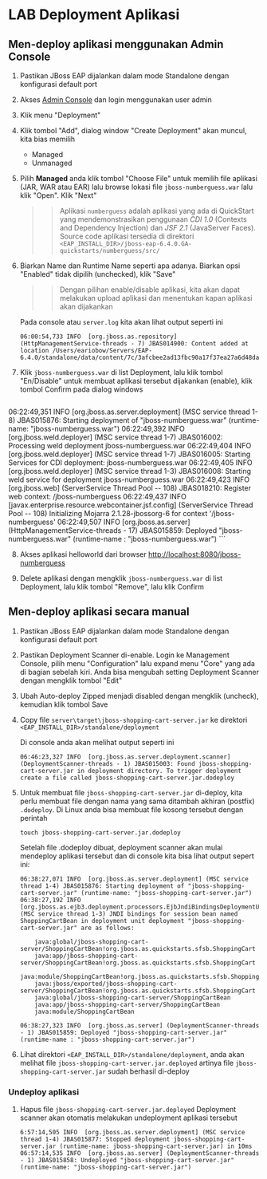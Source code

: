 # LAB Deployment Aplikasi

Men-deploy aplikasi menggunakan Admin Console
---------------------------------------------

1.  Pastikan JBoss EAP dijalankan dalam mode Standalone dengan konfigurasi default port
2.  Akses [Admin Console](http://localhost:8080) dan login menggunakan user admin
   
3.  Klik menu "Deployment"
4.  Klik tombol "Add", dialog window "Create Deployment" akan muncul, kita bias memilih
	- Managed
	- Unmanaged
5.  Pilih __Managed__ anda klik tombol "Choose File" untuk memilih file aplikasi (JAR, WAR atau EAR) lalu browse lokasi file `jboss-numberguess.war` lalu klik "Open". Klik "Next"

	>> Aplikasi `numberguess` adalah aplikasi yang ada di QuickStart yang mendemonstrasikan penggunaan *CDI 1.0*  (Contexts and Dependency Injection) dan *JSF 2.1* (JavaServer Faces). Source code aplikasi tersedia di direktori `<EAP_INSTALL_DIR>/jboss-eap-6.4.0.GA-quickstarts/numberguess/src/`

6.  Biarkan Name dan Runtime Name seperti apa adanya. Biarkan opsi  "Enabled" tidak dipilih (unchecked), klik "Save"

	>> Dengan pilihan enable/disable aplikasi, kita akan dapat melakukan upload aplikasi dan menentukan kapan aplikasi akan dijakankan
	
	Pada console atau `server.log` kita akan lihat output seperti ini
	
	```
	06:00:54,733 INFO  [org.jboss.as.repository] (HttpManagementService-threads - 7) JBAS014900: Content added at location /Users/eariobow/Servers/EAP-6.4.0/standalone/data/content/7c/3afcbee2ad13fbc90a17f37ea27a6d48da5378/content	
	```

7.  Klik `jboss-numberguess.war` di list Deployment, lalu klik tombol "En/Disable" untuk membuat aplikasi tersebut dijakankan (enable), klik tombol Confirm pada dialog windows   

	```
06:22:49,351 INFO  [org.jboss.as.server.deployment] (MSC service thread 1-8) JBAS015876: Starting deployment of "jboss-numberguess.war" (runtime-name: "jboss-numberguess.war")
06:22:49,392 INFO  [org.jboss.weld.deployer] (MSC service thread 1-7) JBAS016002: Processing weld deployment jboss-numberguess.war
06:22:49,404 INFO  [org.jboss.weld.deployer] (MSC service thread 1-7) JBAS016005: Starting Services for CDI deployment: jboss-numberguess.war
06:22:49,405 INFO  [org.jboss.weld.deployer] (MSC service thread 1-3) JBAS016008: Starting weld service for deployment jboss-numberguess.war
06:22:49,423 INFO  [org.jboss.web] (ServerService Thread Pool -- 108) JBAS018210: Register web context: /jboss-numberguess
06:22:49,437 INFO  [javax.enterprise.resource.webcontainer.jsf.config] (ServerService Thread Pool -- 108) Initializing Mojarra 2.1.28-jbossorg-6  for context '/jboss-numberguess'
06:22:49,507 INFO  [org.jboss.as.server] (HttpManagementService-threads - 17) JBAS015859: Deployed "jboss-numberguess.war" (runtime-name : "jboss-numberguess.war")
	```
	
8. Akses aplikasi helloworld dari browser [http://localhost:8080/jboss-numberguess](http://localhost:8080/jboss-numberguess)

9. Delete aplikasi dengan mengklik `jboss-numberguess.war` di list Deployment, lalu klik tombol "Remove", lalu klik Confirm


Men-deploy aplikasi secara manual 
---------------------------------

1.  Pastikan JBoss EAP dijalankan dalam mode Standalone dengan konfigurasi default port
2.  Pastikan Deployment Scanner di-enable. Login ke Management Console, pilih menu "Configuration" lalu expand menu "Core" yang ada di bagian sebelah kiri. Anda bisa mengubah setting Deployment Scanner dengan mengklik tombol "Edit"
3.  Ubah Auto-deploy Zipped menjadi disabled dengan mengklik (uncheck), kemudian klik tombol Save
4.  Copy file `server\target\jboss-shopping-cart-server.jar` ke direktori `<EAP_INSTALL_DIR>/standalone/deployment`

	Di console anda akan melihat output seperti ini
	```
	06:46:23,327 INFO  [org.jboss.as.server.deployment.scanner] (DeploymentScanner-threads - 1) JBAS015003: Found jboss-shopping-cart-server.jar in deployment directory. To trigger deployment create a file called jboss-shopping-cart-server.jar.dodeploy	
	```

5.  Untuk membuat file `jboss-shopping-cart-server.jar` di-deploy, kita perlu membuat file dengan nama yang sama ditambah akhiran (postfix) `.dodeploy`. Di Linux anda bisa membuat file kosong tersebut dengan perintah

	```
	touch jboss-shopping-cart-server.jar.dodeploy
	```
	
	Setelah file .dodeploy dibuat, deployment scanner akan mulai mendeploy aplikasi tersebut dan di console kita bisa lihat output sepert ini:

	```
	06:38:27,071 INFO  [org.jboss.as.server.deployment] (MSC service thread 1-4) JBAS015876: Starting deployment of "jboss-shopping-cart-server.jar" (runtime-name: "jboss-shopping-cart-server.jar")
	06:38:27,192 INFO  [org.jboss.as.ejb3.deployment.processors.EjbJndiBindingsDeploymentUnitProcessor] (MSC service thread 1-3) JNDI bindings for session bean named ShoppingCartBean in deployment unit deployment "jboss-shopping-cart-server.jar" are as follows:

		java:global/jboss-shopping-cart-server/ShoppingCartBean!org.jboss.as.quickstarts.sfsb.ShoppingCart
		java:app/jboss-shopping-cart-server/ShoppingCartBean!org.jboss.as.quickstarts.sfsb.ShoppingCart
		java:module/ShoppingCartBean!org.jboss.as.quickstarts.sfsb.ShoppingCart
		java:jboss/exported/jboss-shopping-cart-server/ShoppingCartBean!org.jboss.as.quickstarts.sfsb.ShoppingCart
		java:global/jboss-shopping-cart-server/ShoppingCartBean
		java:app/jboss-shopping-cart-server/ShoppingCartBean
		java:module/ShoppingCartBean

	06:38:27,323 INFO  [org.jboss.as.server] (DeploymentScanner-threads - 1) JBAS015859: Deployed "jboss-shopping-cart-server.jar" (runtime-name : "jboss-shopping-cart-server.jar")	
	```
4. Lihat direktori `<EAP_INSTALL_DIR>/standalone/deployment`, anda akan melihat file `jboss-shopping-cart-server.jar.deployed` artinya file `jboss-shopping-cart-server.jar` sudah berhasil di-deploy


### Undeploy aplikasi

1. Hapus file `jboss-shopping-cart-server.jar.deployed`
   Deployment scanner akan otomatis melakukan undeployment aplikasi tersebut
   
	```
	6:57:14,505 INFO  [org.jboss.as.server.deployment] (MSC service thread 1-4) JBAS015877: Stopped deployment jboss-shopping-cart-server.jar (runtime-name: jboss-shopping-cart-server.jar) in 10ms
	06:57:14,535 INFO  [org.jboss.as.server] (DeploymentScanner-threads - 1) JBAS015858: Undeployed "jboss-shopping-cart-server.jar" (runtime-name: "jboss-shopping-cart-server.jar")
	```
